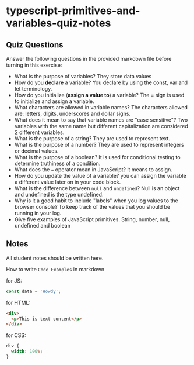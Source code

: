 # typescript-primitives-and-variables-quiz-notes

## Quiz Questions

Answer the following questions in the provided markdown file before turning in this exercise:

- What is the purpose of variables?
  They store data values
- How do you **declare** a variable?
  You declare by using the const, var and let terminology.
- How do you initialize (**assign a value to**) a variable?
  The = sign is used to initialize and assign a variable.
- What characters are allowed in variable names?
  The characters allowed are: letters, digits, underscores and dollar signs.
- What does it mean to say that variable names are "case sensitive"?
  Two variables with the same name but different capitalization are considered 2 different variables.
- What is the purpose of a string?
  They are used to represent text.
- What is the purpose of a number?
  They are used to represent integers or decimal values.
- What is the purpose of a boolean?
  It is used for conditional testing to determine truthiness of a condition.
- What does the `=` operator mean in JavaScript?
  it means to assign.
- How do you update the value of a variable?
  you can assign the variable a different value later on in your code block.
- What is the difference between `null` and `undefined`?
  Null is an object and undefined is the type undefined.
- Why is it a good habit to include "labels" when you log values to the browser console?
  To keep track of the values that you should be running in your log.
- Give five examples of JavaScript primitives.
  String, number, null, undefined and boolean

## Notes

All student notes should be written here.

How to write `Code Examples` in markdown

for JS:

```javascript
const data = 'Howdy';
```

for HTML:

```html
<div>
  <p>This is text content</p>
</div>
```

for CSS:

```css
div {
  width: 100%;
}
```
